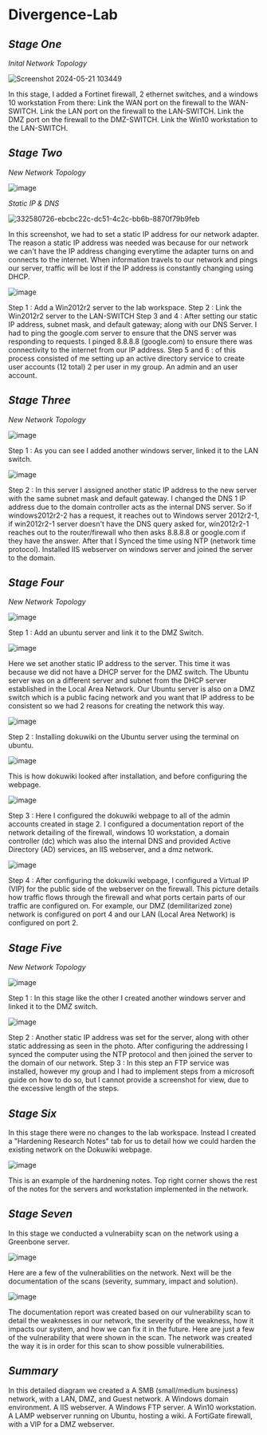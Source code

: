 # Divergence-Lab

## *Stage One*

*Inital Network Topology* 

![Screenshot 2024-05-21 103449](https://github.com/Michi4593/Divergence-Lab/assets/154572004/e8fce86b-8020-4ea5-9989-8224d5b7a81d)

In this stage, I added a Fortinet firewall, 2 ethernet switches, and a windows 10 workstation From there: Link the WAN port on the firewall to the WAN-SWITCH. Link the LAN port on the firewall to the LAN-SWITCH. Link the DMZ port on the firewall to the DMZ-SWITCH. Link the Win10 workstation to the LAN-SWITCH.

## *Stage Two*

 *New Network Topology*
 
 ![image](https://github.com/Michi4593/Divergence-Lab/assets/154572004/d28db7fe-ecaf-4637-8770-ddd44f0ca24d)

*Static IP & DNS* 

![332580726-ebcbc22c-dc51-4c2c-bb6b-8870f79b9feb](https://github.com/Michi4593/Divergence-Lab/assets/154572004/7f684d7f-748c-4e31-b118-817c2618d008)

In this screenshot, we had to set a static IP address for our network adapter. The reason a static IP address was needed was because for our network we can't have the IP address changing everytime the adapter turns on and connects to the internet. When information travels to our network and pings our server, traffic will be lost if the IP address is constantly changing using DHCP.

![image](https://github.com/Michi4593/Divergence-Lab/assets/154572004/5298d61a-1ec6-4cf1-a2dc-d475a174f668)

Step 1 : Add a Win2012r2 server to the lab workspace. Step 2 : Link the Win2012r2 server to the LAN-SWITCH Step 3 and 4 : After setting our static IP address, subnet mask, and default gateway; along with our DNS Server. I had to ping the google.com server to ensure that the DNS server was responding to requests. I pinged 8.8.8.8 (google.com) to ensure there was connectivity to the internet from our IP address. Step 5 and 6 : of this process consisted of me setting up an active directory service to create user accounts (12 total) 2 per user in my group. An admin and an user account.

## *Stage Three* 

*New Network Topology* 

![image](https://github.com/Michi4593/Divergence-Lab/assets/154572004/9dee4e6a-eaf0-447d-8cd6-99d17c83e827)

Step 1 : As you can see I added another windows server, linked it to the LAN switch.

![image](https://github.com/Michi4593/Divergence-Lab/assets/154572004/c79d3d65-8f7b-47cf-a011-b8d6c9ddf4bc)

Step 2 : In this server I assigned another static IP address to the new server with the same subnet mask and default gateway. I changed the DNS 1 IP address due to the domain controller acts as the internal DNS server. So if windows2012r2-2 has a request, it reaches out to Windows server 2012r2-1, if win2012r2-1 server doesn't have the DNS query asked for, win2012r2-1 reaches out to the router/firewall who then asks 8.8.8.8 or google.com if they have the answer. After that I Synced the time using NTP (network time protocol). Installed IIS webserver on windows server and joined the server to the domain.

## *Stage  Four*

*New Network Topology*

![image](https://github.com/Michi4593/Divergence-Lab/assets/154572004/abfa14b1-ddc3-4b61-bef6-b821e4816937)

Step 1 : Add an ubuntu server and link it to the DMZ Switch.

![image](https://github.com/Michi4593/Divergence-Lab/assets/154572004/36e43e3a-05d4-4bfe-8ee2-0b16a1b7ca30)

Here we set another static IP address to the server. This time it was because we did not have a DHCP server for the DMZ switch. The Ubuntu server was on a different server and subnet from the DHCP server established in the Local Area Network. Our Ubuntu server is also on a DMZ switch which is a public facing network and you want that IP address to be consistent so we had 2 reasons for creating the network this way.

![image](https://github.com/Michi4593/Divergence-Lab/assets/154572004/65a0be2e-ed6a-4461-8a47-a563d52266dd)

Step 2 : Installing dokuwiki on the Ubuntu server using the terminal on ubuntu.

![image](https://github.com/Michi4593/Divergence-Lab/assets/154572004/3e29a4bf-9361-415b-b05f-065552140ba6)

This is how dokuwiki looked after installation, and before configuring the webpage.

![image](https://github.com/Michi4593/Divergence-Lab/assets/154572004/33b851dc-37e3-4dc7-bdf0-c667ab209c4c)

Step 3 : Here I configured the dokuwiki webpage to all of the admin accounts created in stage 2. I configured a documentation report of the network detailing of the firewall, windows 10 workstation, a domain controller (dc) which was also the internal DNS and provided Active Directory (AD) services, an IIS webserver, and a dmz network.

![image](https://github.com/Michi4593/Divergence-Lab/assets/154572004/f4ca1169-8a4f-4e83-86be-5fb4f4bcab3d)

Step 4 : After configuring the dokuwiki webpage, I configured a Virtual IP (VIP) for the public side of the webserver on the firewall. This picture details how traffic flows through the firewall and what ports certain parts of our traffic are configured on. For example, our DMZ (demilitarized zone) network is configured on port 4 and our LAN (Local Area Network) is configured on port 2.

## *Stage Five*

*New Network Topology*

![image](https://github.com/Michi4593/Divergence-Lab/assets/154572004/c73a391b-cfbd-4259-90d0-5da8b8406a06)

Step 1 : In this stage like the other I created another windows server and linked it to the DMZ switch.

![image](https://github.com/Michi4593/Divergence-Lab/assets/154572004/aeea92a0-499d-4a62-b645-a7f53eedd8b3)

Step 2 : Another static IP address was set for the server, along with other static addressing as seen in the photo. After configuring the addressing I synced the computer using the NTP protocol and then joined the server to the domain of our network. Step 3 : In this step an FTP service was installed, however my group and I had to implement steps from a microsoft guide on how to do so, but I cannot provide a screenshot for view, due to the excessive length of the steps.

## *Stage Six*

In this stage there were no changes to the lab workspace. Instead I created a "Hardening Research Notes" tab for us to detail how we could harden the existing network on the Dokuwiki webpage.

![image](https://github.com/Michi4593/Divergence-Lab/assets/154572004/caf9880b-46c1-45cb-a05f-8d2f360b0933)

This is an example of the hardnening notes. Top right corner shows the rest of the notes for the servers and workstation implemented in the network.

## *Stage Seven* 

In this stage we conducted a vulnerabiity scan on the network using a Greenbone server.

![image](https://github.com/Michi4593/Divergence-Lab/assets/154572004/13575818-44f4-4f04-af70-cb93bf7791df)

Here are a few of the vulnerabilities on the network. Next will be the documentation of the scans (severity, summary, impact and solution).

![image](https://github.com/Michi4593/Divergence-Lab/assets/154572004/1a2b37c3-0fe6-4851-8b01-00aa6b9581f9)

The documentation report was created based on our vulnerability scan to detail the weaknesses in our network, the severity of the weakness, how it impacts our system, and how we can fix it in the future. Here are just a few of the vulnerability that were shown in the scan. The network was created the way it is in order for this scan to show possible vulnerabilities.

## *Summary*

In this detailed diagram we created a A SMB (small/medium business) network, with a LAN, DMZ, and Guest network. A Windows domain environment. A IIS webserver. A Windows FTP server. A Win10 workstation. A LAMP webserver running on Ubuntu, hosting a wiki. A FortiGate firewall, with a VIP for a DMZ webserver.
